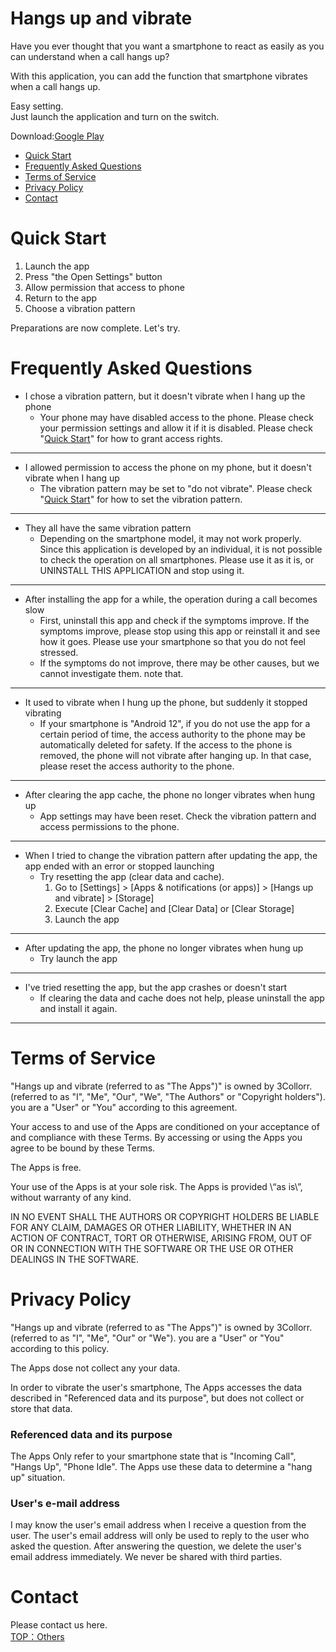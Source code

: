 # Hangs up and vibrate
Have you ever thought that you want a smartphone to react as easily as you can understand when a call hangs up?

With this application, you can add the function that smartphone vibrates when a call hangs up.

Easy setting.  
Just launch the application and turn on the switch.

Download:[Google Play](https://play.google.com/store/apps/details?id=com.boxjar.ichigo)

- <a href="#quick-start">Quick Start</a>
- <a href="#faq">Frequently Asked Questions</a>
- <a href="#terms-of-service">Terms of Service</a>
- <a href="#privacy-policy">Privacy Policy</a>
- <a href="#contact">Contact</a>

# <span id="quick-start">Quick Start</span>

1. Launch the app
1. Press "the Open Settings" button
1. Allow permission that access to phone
1. Return to the app
1. Choose a vibration pattern

Preparations are now complete.
Let's try.

# <span id="faq">Frequently Asked Questions</span>

- I chose a vibration pattern, but it doesn't vibrate when I hang up the phone
  - Your phone may have disabled access to the phone. Please check your permission settings and allow it if it is disabled. Please check "<a href="#quick-start">Quick Start</a>" for how to grant access rights.

---

- I allowed permission to access the phone on my phone, but it doesn't vibrate when I hang up
  - The vibration pattern may be set to "do not vibrate". Please check "<a href="#quick-start">Quick Start</a>" for how to set the vibration pattern.

---

- They all have the same vibration pattern
  - Depending on the smartphone model, it may not work properly. Since this application is developed by an individual, it is not possible to check the operation on all smartphones. Please use it as it is, or UNINSTALL THIS APPLICATION and stop using it.

---

- After installing the app for a while, the operation during a call becomes slow
  - First, uninstall this app and check if the symptoms improve. If the symptoms improve, please stop using this app or reinstall it and see how it goes. Please use your smartphone so that you do not feel stressed.
  - If the symptoms do not improve, there may be other causes, but we cannot investigate them. note that.

---

- It used to vibrate when I hung up the phone, but suddenly it stopped vibrating
  - If your smartphone is "Android 12", if you do not use the app for a certain period of time, the access authority to the phone may be automatically deleted for safety. If the access to the phone is removed, the phone will not vibrate after hanging up. In that case, please reset the access authority to the phone.

---

- After clearing the app cache, the phone no longer vibrates when hung up
  - App settings may have been reset. Check the vibration pattern and access permissions to the phone.

---

- When I tried to change the vibration pattern after updating the app, the app ended with an error or stopped launching
  - Try resetting the app (clear data and cache).
    1. Go to [Settings] > [Apps & notifications (or apps)] > [Hangs up and vibrate] > [Storage]
    1. Execute [Clear Cache] and [Clear Data] or [Clear Storage]
    1. Launch the app

---

- After updating the app, the phone no longer vibrates when hung up
  - Try launch the app

---

- I've tried resetting the app, but the app crashes or doesn't start
  - If clearing the data and cache does not help, please uninstall the app and install it again.

---

# <span id="terms-of-service">Terms of Service</span>

"Hangs up and vibrate (referred to as "The Apps")" is owned by 3Collorr. (referred to as "I", "Me", "Our", "We", "The Authors" or "Copyright holders"). you are a "User" or "You" according to this agreement.

Your access to and use of the Apps are conditioned on your acceptance of and compliance with these Terms. By accessing or using the Apps you agree to be bound by these Terms.

The Apps is free.

Your use of the Apps is at your sole risk. The Apps is provided \“as is\”, without warranty of any kind.

IN NO EVENT SHALL THE AUTHORS OR COPYRIGHT HOLDERS BE LIABLE FOR ANY CLAIM, DAMAGES OR OTHER LIABILITY, WHETHER IN AN ACTION OF CONTRACT, TORT OR OTHERWISE, ARISING FROM, OUT OF OR IN CONNECTION WITH THE SOFTWARE OR THE USE OR OTHER DEALINGS IN THE SOFTWARE.

# <span id="privacy-policy">Privacy Policy</span>

"Hangs up and vibrate (referred to as "The Apps")" is owned by 3Collorr. (referred to as "I", "Me", "Our" or "We"). you are a "User" or "You" according to this policy.

The Apps dose not collect any your data.

In order to vibrate the user's smartphone, The Apps accesses the data described in "Referenced data and its purpose", but does not collect or store that data.

### Referenced data and its purpose

The Apps Only refer to your smartphone state that is "Incoming Call", "Hangs Up", "Phone Idle". The Apps use these data to determine a "hang up" situation.

### User's e-mail address

I may know the user's email address when I receive a question from the user. The user's email address will only be used to reply to the user who asked the question. After answering the question, we delete the user's email address immediately. We never be shared with third parties.

# <span id="contact">Contact</span>

Please contact us here.  
[TOP：Others](index.md#others)
